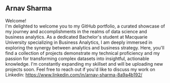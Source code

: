 ## Arnav Sharma
Welcome! <br>
I'm delighted to welcome you to my GitHub portfolio, a curated showcase of my journey and accomplishments in the realms of data science and business analytics. As a dedicated Bachelor's student at Macquarie University specializing in Business Analytics, I am deeply immersed in exploring the synergy between analytics and business strategy. Here, you'll find a collection of projects demonstrate my technical proficiency and my passion for transforming complex datasets into insightful, actionable knowledge. 
I'm constantly expanding my skillset and will be uploading new projects soon. Feel free to reach out if you'd like to discuss my work on Linkedin: https://www.linkedin.com/in/arnav-sharma-8a9a4b192/
